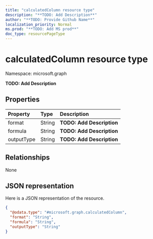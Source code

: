```yaml
---
title: "calculatedColumn resource type"
description: "**TODO: Add Description**"
author: "**TODO: Provide Github Name**"
localization_priority: Normal
ms.prod: "**TODO: Add MS prod**"
doc_type: resourcePageType
---
```


# calculatedColumn resource type


Namespace: microsoft.graph

**TODO: Add Description**

## Properties
|Property|Type|Description|
|:---|:---|:---|
|format|String|**TODO: Add Description**|
|formula|String|**TODO: Add Description**|
|outputType|String|**TODO: Add Description**|

## Relationships
None

## JSON representation
Here is a JSON representation of the resource.
<!-- {
  "blockType": "resource",
  "@odata.type": "microsoft.graph.calculatedColumn"
}
-->
``` json
{
  "@odata.type": "#microsoft.graph.calculatedColumn",
  "format": "String",
  "formula": "String",
  "outputType": "String"
}
```

